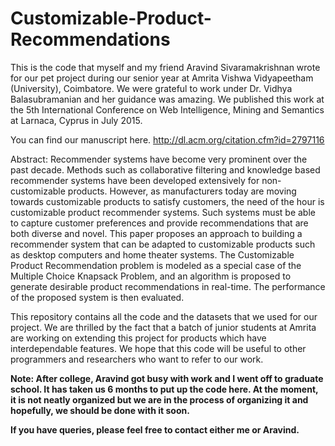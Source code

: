 # Customizable-Product-Recommendations

This is the code that myself and my friend Aravind Sivaramakrishnan wrote for our pet project during our senior year at Amrita Vishwa Vidyapeetham (University), Coimbatore. We were grateful to work under Dr. Vidhya Balasubramanian and her guidance was amazing. We published this work at the 5th International Conference on Web Intelligence, Mining and Semantics at Larnaca, Cyprus in July 2015. 

You can find our manuscript here. http://dl.acm.org/citation.cfm?id=2797116

Abstract:
Recommender systems have become very prominent over the past decade. Methods such as collaborative filtering and knowledge based recommender systems have been developed extensively for non-customizable products. However, as manufacturers today are moving towards customizable products to satisfy customers, the need of the hour is customizable product recommender systems. Such systems must be able to capture customer preferences and provide recommendations that are both diverse and novel. This paper proposes an approach to building a recommender system that can be adapted to customizable products such as desktop computers and home theater systems. The Customizable Product Recommendation problem is modeled as a special case of the Multiple Choice Knapsack Problem, and an algorithm is proposed to generate desirable product recommendations in real-time. The performance of the proposed system is then evaluated.

This repository contains all the code and the datasets that we used for our project. We are thrilled by the fact that a batch of junior students at Amrita are working on extending this project for products which have interdependable features. We hope that this code will be useful to other programmers and researchers who want to refer to our work. 

<b>Note: After college, Aravind got busy with work and I went off to graduate school. It has taken us 6 months to put up the code here. At the moment, it is not neatly organized but we are in the process of organizing it and hopefully, we should be done with it soon. 

If you have queries, please feel free to contact either me or Aravind.</b>
